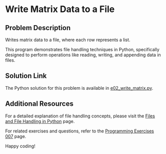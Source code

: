# Write Matrix Data to a File

## Problem Description
Writes matrix data to a file, where each row represents a list.

This program demonstrates file handling techniques in Python, specifically designed to perform operations like reading, writing, and appending data in files.

## Solution Link
The Python solution for this problem is available in [e02_write_matrix.py](./e02_write_matrix.py).

## Additional Resources
For a detailed explanation of file handling concepts, please visit the [Files and File Handling in Python](https://jsp.shiksha/index.php/portfolio/bcse101e-computer-programming-python/files-and-file-handling-python) page.

For related exercises and questions, refer to the [Programming Exercises 007](https://jsp.shiksha/index.php/portfolio/bcse101e-computer-programming-python/files-and-file-handling-python/programming-exercises-007) page.

Happy coding!
